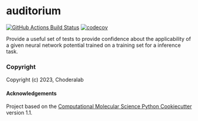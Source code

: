 auditorium
==============================
[//]: # (Badges)
[![GitHub Actions Build Status](https://github.com/choderalab/auditorium/workflows/CI/badge.svg)](https://github.com/choderalab/auditorium/actions?query=workflow%3ACI)
[![codecov](https://codecov.io/gh/choderalab/auditorium/branch/main/graph/badge.svg)](https://codecov.io/gh/choderalab/auditorium/branch/main)

Provide a useful set of tests to provide confidence about the applicability of a given neural network potential trained on a training set for a inference task. 

### Copyright

Copyright (c) 2023, Choderalab


#### Acknowledgements
 
Project based on the 
[Computational Molecular Science Python Cookiecutter](https://github.com/molssi/cookiecutter-cms) version 1.1.
